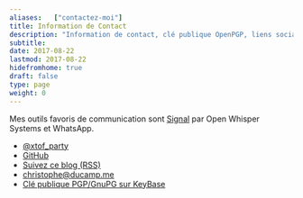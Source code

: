```yaml
---
aliases:   ["contactez-moi"]
title: Information de Contact
description: "Information de contact, clé publique OpenPGP, liens sociaux et flux RSS du blog"
subtitle: 
date: 2017-08-22
lastmod: 2017-08-22
hidefromhome: true
draft: false
type: page
weight: 0
---
```



Mes outils favoris de communication sont [Signal](https://whispersystems.org/) par 
Open Whisper Systems et WhatsApp. 

- [@xtof_party](https://twitter.com/xtof_party)
- [GitHub](https://github.com/ChristopheDucamp)
- <a href="/index.xml" type="application/rss+xml">Suivez ce blog (RSS)</a>
- [christophe@ducamp.me](mailto:christophe@ducamp.me)
- [Clé publique PGP/GnuPG sur KeyBase](https://keybase.io/ChristopheDucamp)
